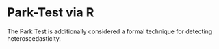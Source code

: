 # Park-Test via R
 The Park Test is additionally considered a formal technique for detecting heteroscedasticity.
